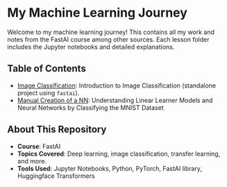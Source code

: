 # My Machine Learning Journey

Welcome to my machine learning journey! This contains all my work and notes from the FastAI course among other sources. Each lesson folder includes the Jupyter notebooks and detailed explanations.

## Table of Contents

- [Image Classification](https://github.com/frank-895/pasta_detector): Introduction to Image Classification (standalone project using `fastai`).
- [Manual Creation of a NN](./manual_creation_of_NN/README.md): Understanding Linear Learner Models and Neural Networks by Classifying the MNIST Dataset

## About This Repository

- **Course**: FastAI
- **Topics Covered**: Deep learning, image classification, transfer learning, and more.
- **Tools Used**: Jupyter Notebooks, Python, PyTorch, FastAI library, Huggingface Transformers

